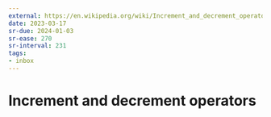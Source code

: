 ```yaml
---
external: https://en.wikipedia.org/wiki/Increment_and_decrement_operators
date: 2023-03-17
sr-due: 2024-01-03
sr-ease: 270
sr-interval: 231
tags:
- inbox
---
```


# Increment and decrement operators
